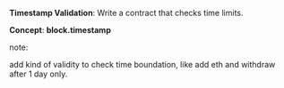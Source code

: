 **Timestamp Validation**: Write a contract that checks time limits.

**Concept**: **block.timestamp**

note:

add kind of validity to check time boundation, like add eth and withdraw after 1 day only.
